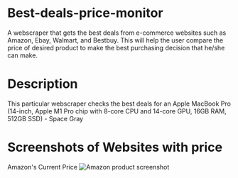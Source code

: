 # Best-deals-price-monitor


A webscraper that gets the best deals from e-commerce websites such as Amazon, Ebay, Walmart, and Bestbuy. This will help the user compare the price of desired product to make the best purchasing decision that he/she can make.

# Description

This particular webscraper checks the best deals for an Apple MacBook Pro (14-inch, Apple M1 Pro chip with 8-core CPU and 14-core GPU, 16GB RAM, 512GB SSD) - Space Gray

# Screenshots of Websites with price

Amazon's Current Price
![Amazon product screenshot](https://user-images.githubusercontent.com/95959056/206532107-d582379b-e8f7-47fc-b229-3eb03e11b588.PNG)


